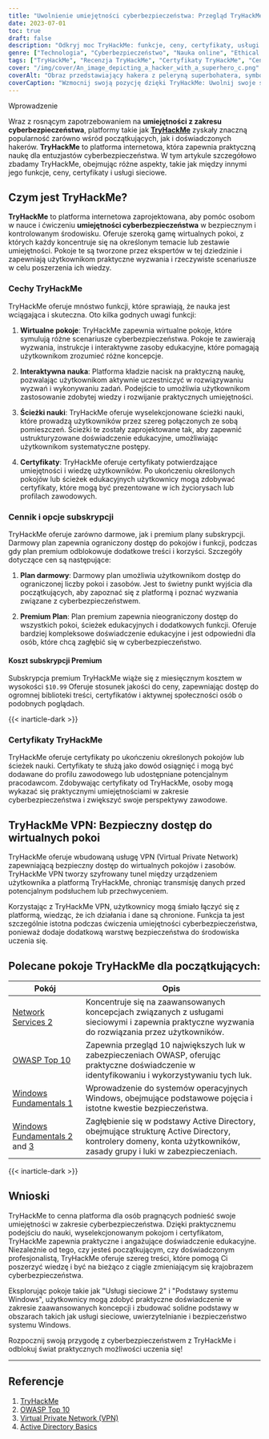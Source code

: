```yaml
---
title: "Uwolnienie umiejętności cyberbezpieczeństwa: Przegląd TryHackMe"
date: 2023-07-01
toc: true
draft: false
description: "Odkryj moc TryHackMe: funkcje, ceny, certyfikaty, usługi sieciowe i nie tylko, pozwalające opanować umiejętności w zakresie cyberbezpieczeństwa."
genre: ["Technologia", "Cyberbezpieczeństwo", "Nauka online", "Ethical Hacking", "Bezpieczeństwo sieci", "Wirtualne laboratoria", "Certyfikaty", "Ścieżki kształcenia", "Praktyczne doświadczenie", "Recenzja TryHackMe"]
tags: ["TryHackMe", "Recenzja TryHackMe", "Certyfikaty TryHackMe", "Cennik TryHackMe", "Usługi sieciowe TryHackMe 2", "Subskrypcja TryHackMe", "Obejście uwierzytelniania TryHackMe", "TryHackMe File Inclusion", "TryHackMe OWASP Top 10 Walkthrough", "TryHackMe VPN", "TryHackMe Windows Fundamentals 1", "TryHackMe Active Directory", "Podstawy usługi Active Directory TryHackMe", "Odpowiedzi TryHackMe", "TryHackMe Podstawy systemu Linux, część 3", "Logo TryHackMe", "TryHackMe Mitre", "TryHackMe Splunk", "Wstrzyknięcie kodu SQL w TryHackMe", "Wsparcie TryHackMe", "Narzędzia do analizy zagrożeń TryHackMe", "Luki w zabezpieczeniach przesyłania TryHackMe", "TryHackMe Walking an Application", "TryHackMe Windows Fundamentals 2", "TryHackMe Windows Fundamentals 3", "TryHackMe Blue", "TryHackMe Blue Walkthrough"]
cover: "/img/cover/An_image_depicting_a_hacker_with_a_superhero_c.png"
coverAlt: "Obraz przedstawiający hakera z peleryną superbohatera, symbolizujący wzmocnienie pozycji uzyskane dzięki szkoleniom TryHackMe w zakresie cyberbezpieczeństwa."
coverCaption: "Wzmocnij swoją pozycję dzięki TryHackMe: Uwolnij swoje supermoce cyberbezpieczeństwa"
---
```

 Wprowadzenie

Wraz z rosnącym zapotrzebowaniem na **umiejętności z zakresu cyberbezpieczeństwa**, platformy takie jak [**TryHackMe**](https://tryhackme.com/) zyskały znaczną popularność zarówno wśród początkujących, jak i doświadczonych hakerów. **TryHackMe** to platforma internetowa, która zapewnia praktyczną naukę dla entuzjastów cyberbezpieczeństwa. W tym artykule szczegółowo zbadamy TryHackMe, obejmując różne aspekty, takie jak między innymi jego funkcje, ceny, certyfikaty i usługi sieciowe.

## Czym jest TryHackMe?

**TryHackMe** to platforma internetowa zaprojektowana, aby pomóc osobom w nauce i ćwiczeniu **umiejętności cyberbezpieczeństwa** w bezpiecznym i kontrolowanym środowisku. Oferuje szeroką gamę wirtualnych pokoi, z których każdy koncentruje się na określonym temacie lub zestawie umiejętności. Pokoje te są tworzone przez ekspertów w tej dziedzinie i zapewniają użytkownikom praktyczne wyzwania i rzeczywiste scenariusze w celu poszerzenia ich wiedzy.

### Cechy TryHackMe

TryHackMe oferuje mnóstwo funkcji, które sprawiają, że nauka jest wciągająca i skuteczna. Oto kilka godnych uwagi funkcji:

1. **Wirtualne pokoje**: TryHackMe zapewnia wirtualne pokoje, które symulują różne scenariusze cyberbezpieczeństwa. Pokoje te zawierają wyzwania, instrukcje i interaktywne zasoby edukacyjne, które pomagają użytkownikom zrozumieć różne koncepcje.

2. **Interaktywna nauka**: Platforma kładzie nacisk na praktyczną naukę, pozwalając użytkownikom aktywnie uczestniczyć w rozwiązywaniu wyzwań i wykonywaniu zadań. Podejście to umożliwia użytkownikom zastosowanie zdobytej wiedzy i rozwijanie praktycznych umiejętności.

3. **Ścieżki nauki**: TryHackMe oferuje wyselekcjonowane ścieżki nauki, które prowadzą użytkowników przez szereg połączonych ze sobą pomieszczeń. Ścieżki te zostały zaprojektowane tak, aby zapewnić ustrukturyzowane doświadczenie edukacyjne, umożliwiając użytkownikom systematyczne postępy.

4. **Certyfikaty**: TryHackMe oferuje certyfikaty potwierdzające umiejętności i wiedzę użytkowników. Po ukończeniu określonych pokojów lub ścieżek edukacyjnych użytkownicy mogą zdobywać certyfikaty, które mogą być prezentowane w ich życiorysach lub profilach zawodowych.

### Cennik i opcje subskrypcji

TryHackMe oferuje zarówno darmowe, jak i premium plany subskrypcji. Darmowy plan zapewnia ograniczony dostęp do pokojów i funkcji, podczas gdy plan premium odblokowuje dodatkowe treści i korzyści. Szczegóły dotyczące cen są następujące:

1. **Plan darmowy**: Darmowy plan umożliwia użytkownikom dostęp do ograniczonej liczby pokoi i zasobów. Jest to świetny punkt wyjścia dla początkujących, aby zapoznać się z platformą i poznać wyzwania związane z cyberbezpieczeństwem.

2. **Premium Plan**: Plan premium zapewnia nieograniczony dostęp do wszystkich pokoi, ścieżek edukacyjnych i dodatkowych funkcji. Oferuje bardziej kompleksowe doświadczenie edukacyjne i jest odpowiedni dla osób, które chcą zagłębić się w cyberbezpieczeństwo.

#### Koszt subskrypcji Premium

Subskrypcja premium TryHackMe wiąże się z miesięcznym kosztem w wysokości `$10.99` Oferuje stosunek jakości do ceny, zapewniając dostęp do ogromnej biblioteki treści, certyfikatów i aktywnej społeczności osób o podobnych poglądach.

{{< inarticle-dark >}}

### Certyfikaty TryHackMe

TryHackMe oferuje certyfikaty po ukończeniu określonych pokojów lub ścieżek nauki. Certyfikaty te służą jako dowód osiągnięć i mogą być dodawane do profilu zawodowego lub udostępniane potencjalnym pracodawcom. Zdobywając certyfikaty od TryHackMe, osoby mogą wykazać się praktycznymi umiejętnościami w zakresie cyberbezpieczeństwa i zwiększyć swoje perspektywy zawodowe.

## TryHackMe VPN: Bezpieczny dostęp do wirtualnych pokoi

TryHackMe oferuje wbudowaną usługę VPN (Virtual Private Network) zapewniającą bezpieczny dostęp do wirtualnych pokojów i zasobów. TryHackMe VPN tworzy szyfrowany tunel między urządzeniem użytkownika a platformą TryHackMe, chroniąc transmisję danych przed potencjalnym podsłuchem lub przechwyceniem.

Korzystając z TryHackMe VPN, użytkownicy mogą śmiało łączyć się z platformą, wiedząc, że ich działania i dane są chronione. Funkcja ta jest szczególnie istotna podczas ćwiczenia umiejętności cyberbezpieczeństwa, ponieważ dodaje dodatkową warstwę bezpieczeństwa do środowiska uczenia się.

## Polecane pokoje TryHackMe dla początkujących:

| Pokój | Opis |
|------------------------------------|------------------------------------------------------------------------------------------------------------------------------------------|
| [Network Services 2 ](https://tryhackme.com/room/networkservices2)                | Koncentruje się na zaawansowanych koncepcjach związanych z usługami sieciowymi i zapewnia praktyczne wyzwania do rozwiązania przez użytkowników.                             |
| [OWASP Top 10](https://tryhackme.com/room/owasptop102021)           | Zapewnia przegląd 10 największych luk w zabezpieczeniach OWASP, oferując praktyczne doświadczenie w identyfikowaniu i wykorzystywaniu tych luk. | |
| [Windows Fundamentals 1  ](https://tryhackme.com/room/windowsfundamentals1xbx)           | Wprowadzenie do systemów operacyjnych Windows, obejmujące podstawowe pojęcia i istotne kwestie bezpieczeństwa.                       |
| [Windows Fundamentals 2](https://tryhackme.com/room/windowsfundamentals2x0x) and [3](https://tryhackme.com/room/windowsfundamentals3xzx)       | Zagłębienie się w podstawy Active Directory, obejmujące strukturę Active Directory, kontrolery domeny, konta użytkowników, zasady grupy i luki w zabezpieczeniach.                    |


{{< inarticle-dark >}}

## Wnioski

TryHackMe to cenna platforma dla osób pragnących podnieść swoje umiejętności w zakresie cyberbezpieczeństwa. Dzięki praktycznemu podejściu do nauki, wyselekcjonowanym pokojom i certyfikatom, TryHackMe zapewnia praktyczne i angażujące doświadczenie edukacyjne. Niezależnie od tego, czy jesteś początkującym, czy doświadczonym profesjonalistą, TryHackMe oferuje szereg treści, które pomogą Ci poszerzyć wiedzę i być na bieżąco z ciągle zmieniającym się krajobrazem cyberbezpieczeństwa.

Eksplorując pokoje takie jak "Usługi sieciowe 2" i "Podstawy systemu Windows", użytkownicy mogą zdobyć praktyczne doświadczenie w zakresie zaawansowanych koncepcji i zbudować solidne podstawy w obszarach takich jak usługi sieciowe, uwierzytelnianie i bezpieczeństwo systemu Windows.

Rozpocznij swoją przygodę z cyberbezpieczeństwem z TryHackMe i odblokuj świat praktycznych możliwości uczenia się!

______

## Referencje

1. [TryHackMe](https://tryhackme.com)
2. [OWASP Top 10](https://owasp.org/www-project-top-ten/)
3. [Virtual Private Network (VPN)](https://en.wikipedia.org/wiki/Virtual_private_network)
4. [Active Directory Basics](https://docs.microsoft.com/en-us/windows-server/identity/ad-ds/get-started/virtual-dc/active-directory-domain-services-overview)
